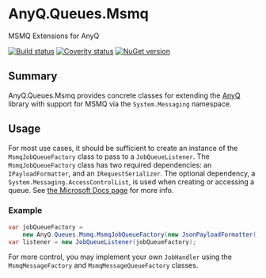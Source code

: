 # AnyQ.Queues.Msmq

MSMQ Extensions for AnyQ

[![Build status](https://ci.appveyor.com/api/projects/status/3twfg2k1uwamjehy?svg=true)](https://ci.appveyor.com/project/nibblesnbits/anyq-queues-msmq)
[![Coverity status](https://scan.coverity.com/projects/15081/badge.svg)](https://scan.coverity.com/projects/doubleprecisionsoftware-anyq-queues-msmq)
[![NuGet version](https://img.shields.io/nuget/v/AnyQ.Queues.Msmq.svg)](https://www.nuget.org/packages/AnyQ.Queues.Msmq/)

## Summary

AnyQ.Queues.Msmq provides concrete classes for extending the [AnyQ](https://github.com/DoublePrecisionSoftware/AnyQ) library with support for MSMQ via the `System.Messaging` namespace.

## Usage

For most use cases, it should be sufficient to create an instance of the `MsmqJobQueueFactory` class to pass to a `JobQueueListener`.
The `MsmqJobQueueFactory` class has two required dependencies: an `IPayloadFormatter`, and an `IRequestSerializer`.
The optional dependency, a `System.Messaging.AccessControlList`, is used when creating or accessing a queue.  See [the Microsoft Docs page](https://docs.microsoft.com/en-us/dotnet/api/system.messaging.messagequeue.setpermissions?view=netframework-4.7.1#System_Messaging_MessageQueue_SetPermissions_System_Messaging_MessageQueueAccessControlEntry_) for more info.

### Example

```cs
var jobQueueFactory = 
    new AnyQ.Queues.Msmq.MsmqJobQueueFactory(new JsonPayloadFormatter(), new JsonRequestSerializer());
var listener = new JobQueueListener(jobQueueFactory);
```

For more control, you may implement your own `JobHandler` using the `MsmqMessageFactory` and `MsmqMessageQueueFactory` classes.

